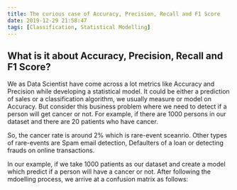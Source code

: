 ```yaml
---
title: The curious case of Accuracy, Precision, Recall and F1 Score
date: 2019-12-29 21:58:47
tags: [Classification, Statistical Modelling]
---
```



## What is it about Accuracy, Precision, Recall and F1 Score?

We as Data Scientist have come across a lot metrics like Accuracy and Precision while developing a statistical model. It could be either a prediction of sales or a classification algorithm, we usually measure or model on Accuracy. But consider this business problem where we need to detect if a person will get cancer or not. For example, if there are 1000 persons in our dataset and there are 20 patients who have cancer. 

So, the cancer rate is around 2% which is rare-event sceanrio. Other types of rare-events are Spam email detection, Defaulters of a loan or detecting frauds on online transactions.

In our example, if we take 1000 patients as our dataset and create a model which predict if a person will have a cancer or not. After following the mdoelling process, we arrive at a confusion matrix as follows:



